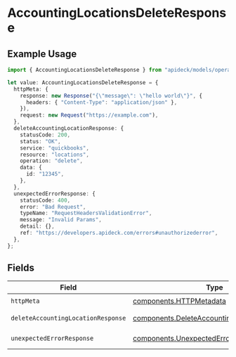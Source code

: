 # AccountingLocationsDeleteResponse

## Example Usage

```typescript
import { AccountingLocationsDeleteResponse } from "apideck/models/operations";

let value: AccountingLocationsDeleteResponse = {
  httpMeta: {
    response: new Response("{\"message\": \"hello world\"}", {
      headers: { "Content-Type": "application/json" },
    }),
    request: new Request("https://example.com"),
  },
  deleteAccountingLocationResponse: {
    statusCode: 200,
    status: "OK",
    service: "quickbooks",
    resource: "locations",
    operation: "delete",
    data: {
      id: "12345",
    },
  },
  unexpectedErrorResponse: {
    statusCode: 400,
    error: "Bad Request",
    typeName: "RequestHeadersValidationError",
    message: "Invalid Params",
    detail: {},
    ref: "https://developers.apideck.com/errors#unauthorizederror",
  },
};
```

## Fields

| Field                                                                                                      | Type                                                                                                       | Required                                                                                                   | Description                                                                                                |
| ---------------------------------------------------------------------------------------------------------- | ---------------------------------------------------------------------------------------------------------- | ---------------------------------------------------------------------------------------------------------- | ---------------------------------------------------------------------------------------------------------- |
| `httpMeta`                                                                                                 | [components.HTTPMetadata](../../models/components/httpmetadata.md)                                         | :heavy_check_mark:                                                                                         | N/A                                                                                                        |
| `deleteAccountingLocationResponse`                                                                         | [components.DeleteAccountingLocationResponse](../../models/components/deleteaccountinglocationresponse.md) | :heavy_minus_sign:                                                                                         | Location deleted                                                                                           |
| `unexpectedErrorResponse`                                                                                  | [components.UnexpectedErrorResponse](../../models/components/unexpectederrorresponse.md)                   | :heavy_minus_sign:                                                                                         | Unexpected error                                                                                           |